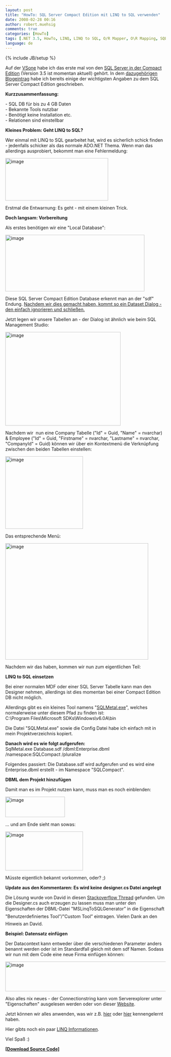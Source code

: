 ```yaml
---
layout: post
title: "HowTo: SQL Server Compact Edition mit LINQ to SQL verwenden"
date: 2008-02-28 00:16
author: robert.muehsig
comments: true
categories: [HowTo]
tags: [.NET 3.5, HowTo, LINQ, LINQ to SQL, O/R Mapper, O\R Mapping, SQL Server, SQL Server Compact Edition]
language: de
---
```

{% include JB/setup %}
<p>Auf der <a href="http://www.vsone.de/">VSone</a> habe ich das erste mal von den <a href="http://www.microsoft.com/sql/editions/compact/default.mspx">SQL Server in der Compact Edition</a> (Version 3.5 ist momentan aktuell) gehört. In dem <a href="{{BASE_PATH}}/2008/02/17/vsone-tag-2-wcf-sql-server-compact-edition-systemaddin-adonet-entity-framework-adonet-data-services-astoria/">dazugehörigen Blogeintrag</a> habe ich bereits einige der wichtigsten Angaben zu dem SQL Server Compact Edition geschrieben.</p>  <p><strong>Kurzzusammenfassung:</strong></p>  <p>- SQL DB für bis zu 4 GB Daten    <br />- Bekannte Tools nutzbar     <br />- Benötigt keine Installation etc.     <br />- Relationen sind einstellbar</p>  <p><strong>Kleines Problem: Geht LINQ to SQL?</strong></p>  <p>Wer einmal mit LINQ to SQL gearbeitet hat, wird es sicherlich schick finden - jedenfalls schicker als das normale ADO.NET Thema. Wenn man das allerdings ausprobiert, bekommt man eine Fehlermeldung:</p>  <p><a href="{{BASE_PATH}}/assets/wp-images/image291.png"><img style="border-right-width: 0px; border-top-width: 0px; border-bottom-width: 0px; border-left-width: 0px" border="0" alt="image" src="{{BASE_PATH}}/assets/wp-images/image-thumb270.png" width="323" height="133" /></a></p>  <p>Erstmal die Entwarnung: Es geht - mit einem kleinen Trick.</p>  <p><strong>Doch langsam: Vorbereitung</strong></p>  <p>Als erstes benötigen wir eine &quot;Local Database&quot;:</p>  <p><a href="{{BASE_PATH}}/assets/wp-images/image292.png"><img style="border-right-width: 0px; border-top-width: 0px; border-bottom-width: 0px; border-left-width: 0px" border="0" alt="image" src="{{BASE_PATH}}/assets/wp-images/image-thumb271.png" width="437" height="177" /></a></p>  <p>Diese SQL Server Compact Edition Database erkennt man an der &quot;sdf&quot; Endung. <u>Nachdem wir dies gemacht haben, kommt so ein Dataset Dialog - den einfach ignorieren und schließen.</u>&#160;</p>  <p>Jetzt legen wir unsere Tabellen an - der Dialog ist ähnlich wie beim SQL Management Studio:</p>  <p><a href="{{BASE_PATH}}/assets/wp-images/image293.png"><img style="border-right-width: 0px; border-top-width: 0px; border-bottom-width: 0px; border-left-width: 0px" border="0" alt="image" src="{{BASE_PATH}}/assets/wp-images/image-thumb272.png" width="362" height="293" /></a></p>  <p>Nachdem wir&#160; nun eine Company Tabelle (&quot;Id&quot; = Guid, &quot;Name&quot; = nvarchar) &amp; Employee (&quot;Id&quot; = Guid, &quot;Firstname&quot; = nvarchar, &quot;Lastname&quot; = nvarchar, &quot;CompanyId&quot; = Guid) können wir über ein Kontextmenü die Verknüpfung zwischen den beiden Tabellen einstellen:</p>  <p><a href="{{BASE_PATH}}/assets/wp-images/image294.png"><img style="border-right-width: 0px; border-top-width: 0px; border-bottom-width: 0px; border-left-width: 0px" border="0" alt="image" src="{{BASE_PATH}}/assets/wp-images/image-thumb273.png" width="244" height="227" /></a></p>  <p>Das entsprechende Menü:</p>  <p><a href="{{BASE_PATH}}/assets/wp-images/image295.png"><img style="border-right-width: 0px; border-top-width: 0px; border-bottom-width: 0px; border-left-width: 0px" border="0" alt="image" src="{{BASE_PATH}}/assets/wp-images/image-thumb274.png" width="449" height="364" /></a></p>  <p>Nachdem wir das haben, kommen wir nun zum eigentlichen Teil:</p>  <p><strong>LINQ to SQL einsetzen</strong></p>  <p>Bei einer normalen MDF oder einer SQL Server Tabelle kann man den Designer nehmen, allerdings ist dies momentan bei einer Compact Edition DB nicht möglich.</p>  <p>Allerdings gibt es ein kleines Tool namens &quot;<a href="http://msdn2.microsoft.com/de-de/library/bb386987.aspx">SQLMetal.exe</a>&quot;, welches normalerweise unter diesem Pfad zu finden ist:     <br />C:\Program Files\Microsoft SDKs\Windows\v6.0A\bin</p>  <p>Die Datei &quot;SQLMetal.exe&quot; sowie die Config Datei habe ich einfach mit in mein Projektverzeichnis kopiert.</p>  <p><strong>Danach wird es wie folgt aufgerufen:</strong>     <br />SqlMetal.exe Database.sdf /dbml:Enterprise.dbml /namespace:SQLCompact /pluralize</p>  <p>Folgendes passiert: Die Database.sdf wird aufgerufen und es wird eine Enterprise.dbml erstellt - im Namespace &quot;SQLCompact&quot;.</p>  <p><strong>DBML dem Projekt hinzufügen</strong></p>  <p>Damit man es im Projekt nutzen kann, muss man es noch einblenden:</p>  <p><a href="{{BASE_PATH}}/assets/wp-images/image296.png"><img style="border-right-width: 0px; border-top-width: 0px; border-bottom-width: 0px; border-left-width: 0px" border="0" alt="image" src="{{BASE_PATH}}/assets/wp-images/image-thumb275.png" width="187" height="64" /></a></p>  <p>... und am Ende sieht man sowas:</p>  <p><a href="{{BASE_PATH}}/assets/wp-images/image297.png"><img style="border-right-width: 0px; border-top-width: 0px; border-bottom-width: 0px; border-left-width: 0px" border="0" alt="image" src="{{BASE_PATH}}/assets/wp-images/image-thumb276.png" width="244" height="122" /></a></p>  <p>Müsste eigentlich bekannt vorkommen, oder? ;)</p>  <p><strong>Update aus den Kommentaren: Es wird keine designer.cs Datei angelegt</strong></p>  <p>Die Lösung wurde von David in diesen <a href="http://stackoverflow.com/questions/133515/autogeneration-of-a-datacontext-designer-file-when-using-sqlmetal-and-visual-stud">Stackoverflow Thread</a> gefunden. Um die Designer.cs auch erzeugen zu lassen muss man unter den Eigenschaften der DBML-Datei "MSLinqToSQLGenerator” in die Eigenschaft "Benutzerdefiniertes Tool”/”Custom Tool” eintragen. Vielen Dank an den Hinweis an David.</p>  <p><strong>Beispiel: Datensatz einfügen</strong></p>  <p>Der Datacontext kann entweder über die verschiedenen Parameter anders benannt werden oder ist im Standardfall gleich mit dem sdf Namen. Sodass wir nun mit dem Code eine neue Firma einfügen können:</p>  <p><a href="{{BASE_PATH}}/assets/wp-images/image298.png"><img style="border-right-width: 0px; border-top-width: 0px; border-bottom-width: 0px; border-left-width: 0px" border="0" alt="image" src="{{BASE_PATH}}/assets/wp-images/image-thumb277.png" width="634" height="93" /></a></p>  <p>Also alles nix neues - der Connectionstring kann vom Serverexplorer unter &quot;Eigenschaften&quot; ausgelesen werden oder von dieser <a href="http://www.connectionstrings.com/?carrier=sqlserver2005ce">Website</a>.</p>  <p>Jetzt können wir alles anwenden, was wir z.B. <a href="{{BASE_PATH}}/2008/01/21/howto-or-mapper-linq-to-sql-einfhrung-in-den-designer-1n-beziehungen/">hier</a> oder <a href="{{BASE_PATH}}/2008/01/21/howto-or-mapper-linq-to-sql-einfhrung-in-den-designer-1n-beziehungen/">hier</a> kennengelernt haben.</p>  <p>Hier gibts noch ein paar <a href="http://www.codeproject.com/KB/dotnet/Compact_LINQ.aspx#LINQ2SSCE">LINQ Informationen</a>.</p>  <p>Viel Spaß :)</p>  <p><strong><a href="{{BASE_PATH}}/assets/files/democode/sqlcompact/sqlcompact.zip">[Download Source Code]</a></strong></p>
